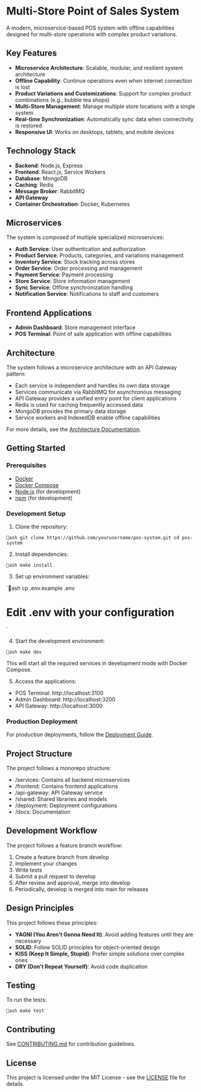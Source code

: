 # Multi-Store Point of Sales System

A modern, microservice-based POS system with offline capabilities designed for multi-store operations with complex product variations.

## Key Features

- **Microservice Architecture**: Scalable, modular, and resilient system architecture
- **Offline Capability**: Continue operations even when internet connection is lost
- **Product Variations and Customizations**: Support for complex product combinations (e.g., bubble tea shops)
- **Multi-Store Management**: Manage multiple store locations with a single system
- **Real-time Synchronization**: Automatically sync data when connectivity is restored
- **Responsive UI**: Works on desktops, tablets, and mobile devices

## Technology Stack

- **Backend**: Node.js, Express
- **Frontend**: React.js, Service Workers
- **Database**: MongoDB
- **Caching**: Redis
- **Message Broker**: RabbitMQ
- **API Gateway**
- **Container Orchestration**: Docker, Kubernetes

## Microservices

The system is composed of multiple specialized microservices:

- **Auth Service**: User authentication and authorization
- **Product Service**: Products, categories, and variations management
- **Inventory Service**: Stock tracking across stores
- **Order Service**: Order processing and management
- **Payment Service**: Payment processing
- **Store Service**: Store information management
- **Sync Service**: Offline synchronization handling
- **Notification Service**: Notifications to staff and customers

## Frontend Applications

- **Admin Dashboard**: Store management interface
- **POS Terminal**: Point of sale application with offline capabilities

## Architecture

The system follows a microservice architecture with an API Gateway pattern:

- Each service is independent and handles its own data storage
- Services communicate via RabbitMQ for asynchronous messaging
- API Gateway provides a unified entry point for client applications
- Redis is used for caching frequently accessed data
- MongoDB provides the primary data storage
- Service workers and IndexedDB enable offline capabilities

For more details, see the [Architecture Documentation](docs/architecture/overview.md).

## Getting Started

### Prerequisites

- [Docker](https://docs.docker.com/get-docker/)
- [Docker Compose](https://docs.docker.com/compose/install/)
- [Node.js](https://nodejs.org/en/download/) (for development)
- [npm](https://www.npmjs.com/get-npm) (for development)

### Development Setup

1. Clone the repository:

`ash
git clone https://github.com/yourusername/pos-system.git
cd pos-system
`

2. Install dependencies:

`ash
make install
`

3. Set up environment variables:

`ash
cp .env.example .env
# Edit .env with your configuration
`

4. Start the development environment:

`ash
make dev
`

This will start all the required services in development mode with Docker Compose.

5. Access the applications:

- POS Terminal: http://localhost:3100
- Admin Dashboard: http://localhost:3200
- API Gateway: http://localhost:3000

### Production Deployment

For production deployments, follow the [Deployment Guide](docs/deployment/kubernetes.md).

## Project Structure

The project follows a monorepo structure:

- /services: Contains all backend microservices
- /frontend: Contains frontend applications
- /api-gateway: API Gateway service
- /shared: Shared libraries and models
- /deployment: Deployment configurations
- /docs: Documentation

## Development Workflow

The project follows a feature branch workflow:

1. Create a feature branch from develop
2. Implement your changes
3. Write tests
4. Submit a pull request to develop
5. After review and approval, merge into develop
6. Periodically, develop is merged into main for releases

## Design Principles

This project follows these principles:

- **YAGNI (You Aren't Gonna Need It)**: Avoid adding features until they are necessary
- **SOLID**: Follow SOLID principles for object-oriented design
- **KISS (Keep It Simple, Stupid)**: Prefer simple solutions over complex ones
- **DRY (Don't Repeat Yourself)**: Avoid code duplication

## Testing

To run the tests:

`ash
make test
`

## Contributing

See [CONTRIBUTING.md](CONTRIBUTING.md) for contribution guidelines.

## License

This project is licensed under the MIT License - see the [LICENSE](LICENSE) file for details.
